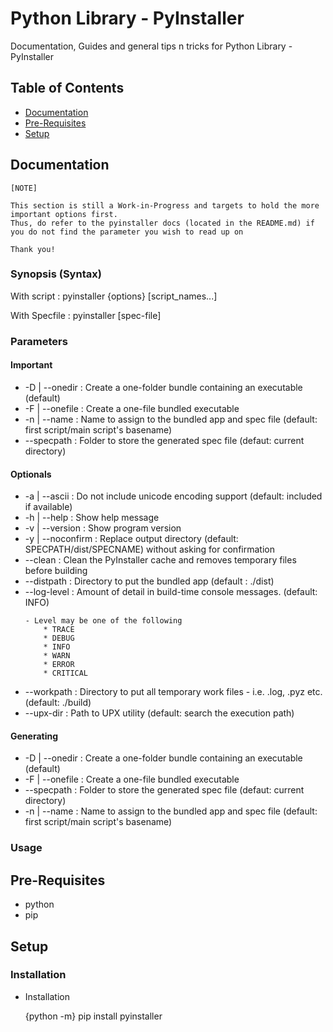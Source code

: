 # Python Library - PyInstaller

Documentation, Guides and general tips n tricks for Python Library - PyInstaller

## Table of Contents
* [Documentation](#documentation)
* [Pre-Requisites](#pre-requisites)
* [Setup](#setup)

## Documentation
```
[NOTE]

This section is still a Work-in-Progress and targets to hold the more important options first.
Thus, do refer to the pyinstaller docs (located in the README.md) if you do not find the parameter you wish to read up on

Thank you!
```

### Synopsis (Syntax)

With script : pyinstaller {options} [script_names...]

With Specfile : pyinstaller [spec-file]

### Parameters

#### Important

* -D | --onedir : Create a one-folder bundle containing an executable (default)
* -F | --onefile : Create a one-file bundled executable
* -n <NAME> | --name <NAME> : Name to assign to the bundled app and spec file (default: first script/main script's basename)
* --specpath <directory> : Folder to store the generated spec file (defaut: current directory)


#### Optionals

* -a | --ascii : Do not include unicode encoding support (default: included if available)
* -h | --help : Show help message
* -v | --version : Show program version
* -y | --noconfirm : Replace output directory (default: SPECPATH/dist/SPECNAME) without asking for confirmation
* --clean : Clean the PyInstaller cache and removes temporary files before building
* --distpath <directory> : Directory to put the bundled app (default : ./dist)
* --log-level <LEVEL> : Amount of detail in build-time console messages. (default: INFO)
	```
	- Level may be one of the following
		* TRACE
		* DEBUG
		* INFO
		* WARN
		* ERROR
		* CRITICAL
	```
* --workpath <directory> : Directory to put all temporary work files - i.e.  .log, .pyz etc. (default: ./build)
* --upx-dir <directory>	 : Path to UPX utility (default: search the execution path)

#### Generating
	
* -D | --onedir : Create a one-folder bundle containing an executable (default)
* -F | --onefile : Create a one-file bundled executable
* --specpath <directory> : Folder to store the generated spec file (defaut: current directory)
* -n <NAME> | --name <NAME> : Name to assign to the bundled app and spec file (default: first script/main script's basename)

### Usage

## Pre-Requisites

* python
* pip

## Setup

### Installation

- Installation

	{python -m} pip install pyinstaller

